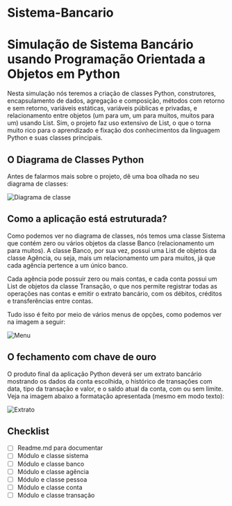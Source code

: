 # Sistema-Bancario

# Simulação de Sistema Bancário usando Programação Orientada a Objetos em Python

Nesta simulação nós teremos a criação de classes Python, construtores, encapsulamento de dados, agregação e composição, métodos com retorno e sem retorno, variáveis estáticas, variáveis públicas e privadas, e relacionamento entre objetos (um para um, um para muitos, muitos para um) usando List. Sim, o projeto faz uso extensivo de List, o que o torna muito rico para o aprendizado e fixação dos conhecimentos da linguagem Python e suas classes principais.



## O Diagrama de Classes Python
Antes de falarmos mais sobre o projeto, dê uma boa olhada no seu diagrama de classes:

![Diagrama de classe](https://acesseonline-arquivos-publicos.s3.us-east-2.amazonaws.com/exercicio_python/sistema_bancario_python_console_diagrama_classes.jpg)

## Como a aplicação está estruturada?

Como podemos ver no diagrama de classes, nós temos uma classe Sistema que contém zero ou vários objetos da classe Banco (relacionamento um para muitos). A classe Banco, por sua vez, possui uma List de objetos da classe Agência, ou seja, mais um relacionamento um para muitos, já que cada agência pertence a um único banco.

Cada agência pode possuir zero ou mais contas, e cada conta possui um List de objetos da classe Transação, o que nos permite registrar todas as operações nas contas e emitir o extrato bancário, com os débitos, créditos e transferências entre contas.

Tudo isso é feito por meio de vários menus de opções, como podemos ver na imagem a seguir:

![Menu](https://acesseonline-arquivos-publicos.s3.us-east-2.amazonaws.com/exercicio_python/sistema_bancario_python_console_menus.jpg)

## O fechamento com chave de ouro

O produto final da aplicação Python deverá ser um extrato bancário mostrando os dados da conta escolhida, o histórico de transações com data, tipo da transação e valor, e o saldo atual da conta, com ou sem limite. Veja na imagem abaixo a formatação apresentada (mesmo em modo texto):

![Extrato](https://acesseonline-arquivos-publicos.s3.us-east-2.amazonaws.com/exercicio_python/sistema_bancario_python_console_extrato.jpg)


## Checklist

- [ ]  Readme.md para documentar
- [ ]  Módulo e classe sistema
- [ ]  Módulo e classe banco
- [ ]  Módulo e classe agência
- [ ]  Módulo e classe pessoa
- [ ]  Módulo e classe conta
- [ ]  Módulo e classe transação
